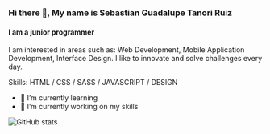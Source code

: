 ### Hi there 👋, My name is Sebastian Guadalupe Tanori Ruiz
#### I am a junior programmer

I am interested in areas such as: Web Development, Mobile Application Development, Interface Design. I like to innovate and solve challenges every day.

Skills: HTML / CSS / SASS / JAVASCRIPT / DESIGN

- 🌱 I’m currently learning 
- 🌱 I’m currently working on my skills 

![GitHub stats](https://github-readme-stats.vercel.app/api?username=tanori200321&show_icons=true)  

